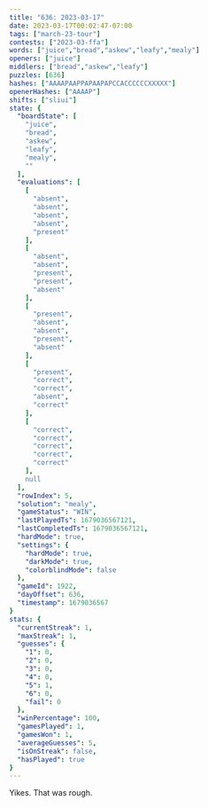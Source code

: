 ```yaml
---
title: "636: 2023-03-17"
date: 2023-03-17T00:02:47-07:00
tags: ["march-23-tour"]
contests: ["2023-03-ffa"]
words: ["juice","bread","askew","leafy","mealy"]
openers: ["juice"]
middlers: ["bread","askew","leafy"]
puzzles: [636]
hashes: ["AAAAPAAPPAPAAPAPCCACCCCCCXXXXX"]
openerHashes: ["AAAAP"]
shifts: ["sliui"]
state: {
  "boardState": [
    "juice",
    "bread",
    "askew",
    "leafy",
    "mealy",
    ""
  ],
  "evaluations": [
    [
      "absent",
      "absent",
      "absent",
      "absent",
      "present"
    ],
    [
      "absent",
      "absent",
      "present",
      "present",
      "absent"
    ],
    [
      "present",
      "absent",
      "absent",
      "present",
      "absent"
    ],
    [
      "present",
      "correct",
      "correct",
      "absent",
      "correct"
    ],
    [
      "correct",
      "correct",
      "correct",
      "correct",
      "correct"
    ],
    null
  ],
  "rowIndex": 5,
  "solution": "mealy",
  "gameStatus": "WIN",
  "lastPlayedTs": 1679036567121,
  "lastCompletedTs": 1679036567121,
  "hardMode": true,
  "settings": {
    "hardMode": true,
    "darkMode": true,
    "colorblindMode": false
  },
  "gameId": 1922,
  "dayOffset": 636,
  "timestamp": 1679036567
}
stats: {
  "currentStreak": 1,
  "maxStreak": 1,
  "guesses": {
    "1": 0,
    "2": 0,
    "3": 0,
    "4": 0,
    "5": 1,
    "6": 0,
    "fail": 0
  },
  "winPercentage": 100,
  "gamesPlayed": 1,
  "gamesWon": 1,
  "averageGuesses": 5,
  "isOnStreak": false,
  "hasPlayed": true
}
---
```

<!-- more -->
Yikes. That was rough. 
